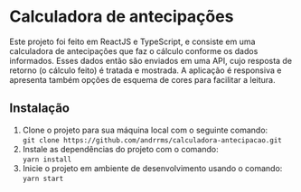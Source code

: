 # Calculadora de antecipações

Este projeto foi feito em ReactJS e TypeScript, e consiste em uma calculadora de antecipações que faz o cálculo conforme os dados informados. Esses dados então são enviados em uma API, cujo resposta de retorno (o cálculo feito) é tratada e mostrada. A aplicação é responsiva e apresenta também opções de esquema de cores para facilitar a leitura.

## Instalação

1. Clone o projeto para sua máquina local com o seguinte comando:<br/>`git clone https://github.com/andrrms/calculadora-antecipacao.git`
2. Instale as dependências do projeto com o comando:<br />`yarn install`
3. Inicie o projeto em ambiente de desenvolvimento usando o comando:<br />`yarn start`
